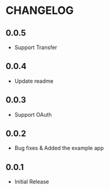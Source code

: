 # CHANGELOG

## 0.0.5

* Support Transfer

## 0.0.4

* Update readme
## 0.0.3

* Support OAuth

## 0.0.2

* Bug fixes & Added the example app

## 0.0.1

* Initial Release
